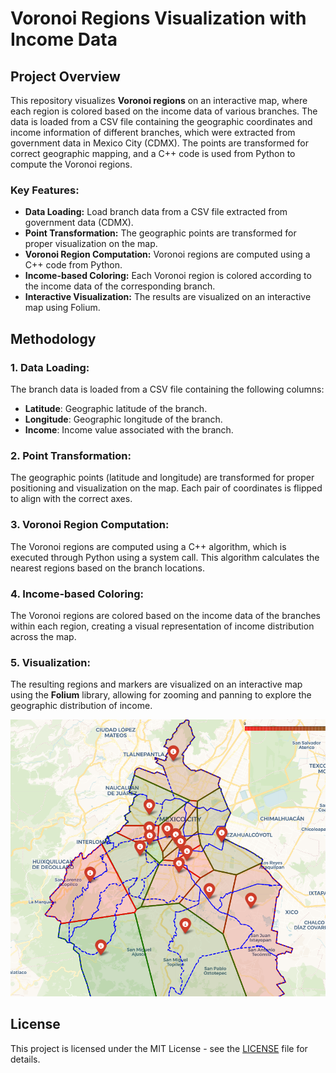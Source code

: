 # Voronoi Regions Visualization with Income Data

## Project Overview
This repository visualizes **Voronoi regions** on an interactive map, where each region is colored based on the income data of various branches. The data is loaded from a CSV file containing the geographic coordinates and income information of different branches, which were extracted from government data in Mexico City (CDMX). The points are transformed for correct geographic mapping, and a C++ code is used from Python to compute the Voronoi regions.

### Key Features:
- **Data Loading:** Load branch data from a CSV file extracted from government data (CDMX).
- **Point Transformation:** The geographic points are transformed for proper visualization on the map.
- **Voronoi Region Computation:** Voronoi regions are computed using a C++ code from Python.
- **Income-based Coloring:** Each Voronoi region is colored according to the income data of the corresponding branch.
- **Interactive Visualization:** The results are visualized on an interactive map using Folium.

## Methodology
### 1. Data Loading:
The branch data is loaded from a CSV file containing the following columns:
- **Latitude**: Geographic latitude of the branch.
- **Longitude**: Geographic longitude of the branch.
- **Income**: Income value associated with the branch.

### 2. Point Transformation:
The geographic points (latitude and longitude) are transformed for proper positioning and visualization on the map. Each pair of coordinates is flipped to align with the correct axes.

### 3. Voronoi Region Computation:
The Voronoi regions are computed using a C++ algorithm, which is executed through Python using a system call. This algorithm calculates the nearest regions based on the branch locations.

### 4. Income-based Coloring:
The Voronoi regions are colored based on the income data of the branches within each region, creating a visual representation of income distribution across the map.

### 5. Visualization:
The resulting regions and markers are visualized on an interactive map using the **Folium** library, allowing for zooming and panning to explore the geographic distribution of income.

![Mapa](cdmx_voronoi01.png)

## License
This project is licensed under the MIT License - see the [LICENSE](LICENSE) file for details.
